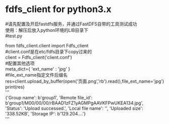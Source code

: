 # fdfs_client for python3.x
#请先配置及开启fastdfs服务，并通过FastDFS自带的工具测试成功<br>
使用：解压后放入python环境的LIB目录下<br>
#test.py

from fdfs_client.client import Fdfs_client<br>
#client.conf是在etc/fdfs目录下copy过来的<br>
client = Fdfs_client('client.conf')<br>
#配置其他选项<br>
meta_dict={
    'ext_name'  : 'jpg'
}<br>
#file_ext_name指定文件后缀名<br>
res=client.upload_by_buffer(open('页面.png','rb').read(),file_ext_name='jpg')<br>
print(res)<br>
'''<br>
{'Group name': b'group1', 'Remote file_id': b'group1/M00/00/00/rBAAD1zFZ1yAGMPgAAVKFPwUKEA134.jpg',<br> 
'Status': 'Upload successed.', 'Local file name': '', 'Uploaded size': '338.52KB', 'Storage IP': b'129.204....'}<br>
'''

